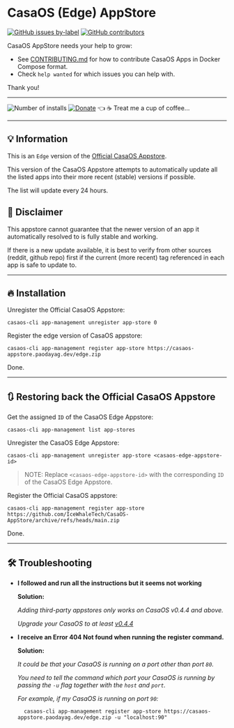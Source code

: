 # CasaOS (Edge) AppStore

[![GitHub issues by-label](https://img.shields.io/github/issues/IceWhaleTech/CasaOS-AppStore/help%20wanted?label=help%20wanted&style=for-the-badge)](https://github.com/IceWhaleTech/CasaOS-AppStore/issues?q=is%3Aissue+is%3Aopen+label%3A%22help+wanted%22) [![GitHub contributors](https://img.shields.io/github/contributors/IceWhaleTech/CasaOS-AppStore?style=for-the-badge)](https://github.com/IceWhaleTech/CasaOS-AppStore/graphs/contributors)

CasaOS AppStore needs your help to grow:

- See [CONTRIBUTING.md](https://github.com/IceWhaleTech/CasaOS-AppStore/blob/main/CONTRIBUTING.md) for how to contribute CasaOS Apps in Docker Compose format.
- Check `help wanted` for which issues you can help with.

Thank you!

---

![Number of installs](https://visitly.paodayag.dev/edge.zip/badge) [![Donate](https://img.shields.io/badge/Donate-PayPal-green.svg)](https://www.paypal.com/cgi-bin/webscr?cmd=_s-xclick&hosted_button_id=RYAFEWHVZCZ62) 👈 ☕ Treat me a cup of coffee...

---
## 💡 Information

This is an `Edge` version of the [Official CasaOS Appstore](https://github.com/IceWhaleTech/CasaOS-AppStore/blob/main/CONTRIBUTING.md). 

This version of the CasaOS Appstore attempts to automatically update all the listed apps into their more recent (stable) versions if possible.

The list will update every 24 hours.

## 🚨 Disclaimer

This appstore cannot guarantee that the newer version of an app it automatically resolved to is fully stable and working. 

If there is a new update available, it is best to verify from other sources (reddit, github repo) first if the current (more recent) tag referenced in each app is safe to update to.

---

## 🔥 Installation

Unregister the Official CasaOS Appstore:

    casaos-cli app-management unregister app-store 0

Register the edge version of CasaOS appstore:

    casaos-cli app-management register app-store https://casaos-appstore.paodayag.dev/edge.zip

Done.


---
## 🔃 Restoring back the Official CasaOS Appstore

Get the assigned `ID` of the CasaOS Edge Appstore:

    casaos-cli app-management list app-stores

Unregister the  CasaOS Edge Appstore:

    casaos-cli app-management unregister app-store <casaos-edge-appstore-id>

> NOTE: Replace `<casaos-edge-appstore-id>` with the corresponding `ID` of the CasaOS Edge Appstore.

Register the Official CasaOS appstore:

    casaos-cli app-management register app-store https://github.com/IceWhaleTech/CasaOS-AppStore/archive/refs/heads/main.zip

Done.

---

## 🛠 Troubleshooting

* **I followed and run all the instructions but it seems not working**

    **Solution:** 
    
    _Adding third-party appstores only works on CasaOS v0.4.4 and above._
    
    _Upgrade your CasaOS to at least [v0.4.4](https://blog.casaos.io/blog/23.html)_

* **I receive an Error 404 Not found when running the register command.**

    **Solution:**
    
    _It could be that your CasaOS is running on a port other than port `80`._ 
    
    _You need to tell the command which port your CasaOS is running by passing the `-u` flag together with the `host` and `port`._

    _For example, if my CasaOS is running on port `90`:_

        casaos-cli app-management register app-store https://casaos-appstore.paodayag.dev/edge.zip -u "localhost:90"

<!-- ALL-CONTRIBUTORS-LIST:START - Do not remove or modify this section -->
<!-- prettier-ignore-start -->
<!-- markdownlint-disable -->

<!-- markdownlint-restore -->
<!-- prettier-ignore-end -->

<!-- ALL-CONTRIBUTORS-LIST:END -->
